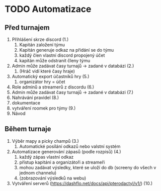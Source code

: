 
# TODO Automatizace
## Před turnajem
1. Přihlášení skrze discord (1.)
	1. Kapitán založení týmu
	2. Kapitán generuje odkaz na přidání se do týmu
	3. každý člen vlastní discord propojený účet
	4. kapitán může odstranit členy týmu 
2. Admin může zadávat časy turnajů -> zadané v databázi (2.)
	1. (Hráč vidí které časy hraje) 
3. Automatický export účastníků hry (5.)
	1. organizátor hry = účet
4. Role adminů a streamerů z discordu (6.)
5. Admin může zadávat časy turnajů -> zadané v databázi (7.)
6. Nahrávání pravidel (8.)
7. dokumentace
8. vytváření roomek pro týmy (9.)
9. Návod
## Během turnaje
1. Výběr mapy a picky champů (3.)
   1. Automatické posílání odkazů nebo valstní systém
2. Automatizace generování zápasů (podle rozpisů) (4.)
	1. každý zápas vlastní odkaz
	2. přístup kapitáni a organizátoři a streameři
	3. mohou zadávat výsledky, které se uloží do db (screeny do všech v jednom channelu)
	4. (zobrazování výsledků na webu)
3. Vytváření serverů (https://dashflo.net/docs/api/pterodactyl/v1/) (10.)
